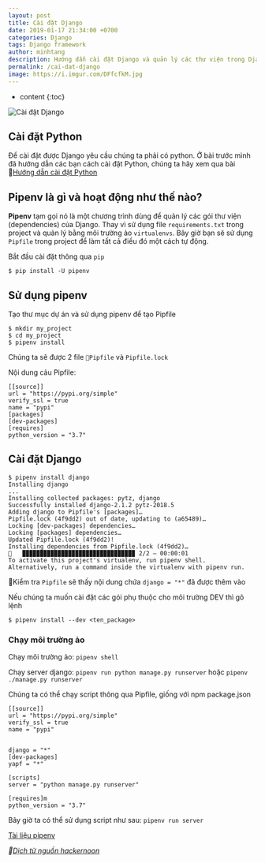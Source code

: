 ```yaml
---
layout: post
title: Cài đặt Django
date: 2019-01-17 21:34:00 +0700
categories: Django
tags: Django framework
author: minhtang
description: Hướng dẫn cài đặt Django và quản lý các thư viện trong Django
permalink: /cai-dat-django
image: https://i.imgur.com/DFfcfkM.jpg
---
```


* content
{:toc}

![Cài đặt Django](https://i.imgur.com/DFfcfkM.jpg)

## Cài đặt Python

Để cài đặt được Django yêu cầu chúng ta phải có python. Ở bài trước mình đã hướng dẫn các bạn cách cài đặt Python, chúng ta hãy xem qua bài [Hướng dẫn cài đặt Python](https://rubykachu.github.io/cai-dat-python-va-moi-truong)

## Pipenv là gì và hoạt động như thế nào?

**Pipenv** tạm gọi nó là một chương trình dùng để quản lý các gói thư viện (dependencies) của Django. Thay vì sử dụng file `requirements.txt` trong project và quản lý bằng môi trường ảo `virtualenvs`. Bây giờ bạn sẽ sử dụng `Pipfile` trong project để làm tất cả điều đó một cách tự động.

Bắt đầu cài đặt thông qua `pip`

`$ pip install -U pipenv`

## Sử dụng pipenv
Tạo thư mục dự án và sử dụng pipenv để tạo Pipfile
```
$ mkdir my_project
$ cd my_project
$ pipenv install
```
Chúng ta sẽ được 2 file `Pipfile` và `Pipfile.lock`

Nội dung cảu Pipfile:
```
[[source]]
url = "https://pypi.org/simple"
verify_ssl = true
name = "pypi"
[packages]
[dev-packages]
[requires]
python_version = "3.7"
```

## Cài đặt Django

```
$ pipenv install django
Installing django
...
Installing collected packages: pytz, django
Successfully installed django-2.1.2 pytz-2018.5
Adding django to Pipfile's [packages]…
Pipfile.lock (4f9dd2) out of date, updating to (a65489)…
Locking [dev-packages] dependencies…
Locking [packages] dependencies…
Updated Pipfile.lock (4f9dd2)!
Installing dependencies from Pipfile.lock (4f9dd2)…
🐍   ▉▉▉▉▉▉▉▉▉▉▉▉▉▉▉▉▉▉▉▉▉▉▉▉▉▉▉▉▉▉▉▉ 2/2 — 00:00:01
To activate this project's virtualenv, run pipenv shell.
Alternatively, run a command inside the virtualenv with pipenv run.
```

Kiểm tra `Pipfile` sẽ thấy nội dung chứa `django = "*"` đã được thêm vào

Nếu chúng ta muốn cài đặt các gói phụ thuộc cho môi trường DEV thì gõ lệnh

`$ pipenv install --dev <ten_package>`

### Chạy môi trường ảo
Chạy môi trường ảo: `pipenv shell`

Chạy server django: `pipenv run python manage.py runserver` hoặc `pipenv ./manage.py runserver`

Chúng ta có thể chạy script thông qua Pipfile, giống với npm package.json

```
[[source]]
url = "https://pypi.org/simple"
verify_ssl = true
name = "pypi"


django = "*"
[dev-packages]
yapf = "*"

[scripts]
server = "python manage.py runserver"

[requires]m
python_version = "3.7"
```

Bây giờ ta có thể sử dụng script như sau: `pipenv run server`

[Tài liệu pipenv](https://pipenv.readthedocs.io/en/latest/)

_[Dịch từ nguồn hackernoon](https://hackernoon.com/reaching-python-development-nirvana-bb5692adf30c)_










